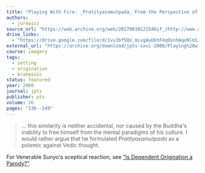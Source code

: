 ```yaml
---
title: "Playing With Fire: _Pratityasamutpada_ From the Perspective of Vedic Thought"
authors:
  - jurewicz
source_url: "https://web.archive.org/web/20170810121546if_/http://www.ahandfulofleaves.org/documents/Playing%20with%20Fire_The%20pratityasamutpada%20from%20the%20perspective%20of%20Vedic%20thought_JPTS_Jurewicz_2000.pdf"
drive_links:
  - "https://drive.google.com/file/d/1vu3bf5QU_mLvgAuDkhF4qOsnhAqoNlm1/view?usp=drivesdk"
external_url: "https://archive.org/download/jpts-xxvi-2000/Playing%20with%20Fire%20-%20Joanna%20Jurewicz_text.pdf"
course: imagery
tags:
  - setting
  - origination
  - brahminic
status: featured
year: 2000
journal: jpts
publisher: pts
volume: 26
pages: "136--149"
---
```


> … this similarity is neither accidental, nor caused by the Buddha's inability to free himself from the mental paradigms of his culture. I would rather argue that he formulated _Pratityasamutpada_ as a polemic against Vedic thought.

For Venerable Sunyo's sceptical reaction, see ["Is Dependent Origination a Parody?"](https://discourse.suttacentral.net/t/is-dependent-origination-a-parody-of-vedic-cosmology/30841?u=khemarato.bhikkhu).
